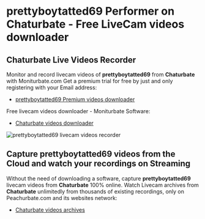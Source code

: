 # prettyboytatted69 Performer on Chaturbate - Free LiveCam videos downloader

## Chaturbate Live Videos Recorder

Monitor and record livecam videos of **prettyboytatted69** from **Chaturbate** with Moniturbate.com
Get a premium trial for free by just and only registering with your Email address:
* [prettyboytatted69 Premium videos downloader](https://moniturbate.com/request-demo-licence-key.html)

Free livecam videos downloader - Moniturbate Software:
* [Chaturbate videos downloader](https://moniturbate.com/moniturbate-download-software.html)

![prettyboytatted69 livecam videos recorder](https://peachurnet.com/templates/moniturbate-software.png)


## Capture prettyboytatted69 videos from the Cloud and watch your recordings on Streaming

Without the need of downloading a software, capture **prettyboytatted69** livecam videos from **Chaturbate** 100% online.
Watch Livecam archives from **Chaturbate** unlimitedly from thousands of existing recordings, only on Peachurbate.com and its websites network:
* [Chaturbate videos archives](https://peachurnet.com/)